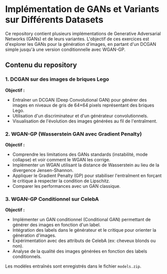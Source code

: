# Implémentation de GANs et Variants sur Différents Datasets

Ce repository contient plusieurs implémentations de Generative Adversarial Networks (GANs) et de leurs variantes. L'objectif de ces exercices est d'explorer les GANs pour la génération d'images, en partant d'un DCGAN simple jusqu'à une version conditionnelle avec WGAN-GP.

## Contenu du repository

### 1. DCGAN sur des images de briques Lego
**Objectif :**
- Entraîner un DCGAN (Deep Convolutional GAN) pour générer des images en niveaux de gris de 64×64 pixels représentant des briques Lego.
- Utilisation d'un discriminateur et d'un générateur convolutionnels.
- Visualisation de l'évolution des images générées au fil de l'entraîment.

### 2. WGAN-GP (Wasserstein GAN avec Gradient Penalty)
**Objectif :**
- Comprendre les limitations des GANs standards (instabilité, mode collapse) et voir comment le WGAN les corrige.
- Implémenter un WGAN utilisant la distance de Wasserstein au lieu de la divergence Jensen-Shannon.
- Appliquer le Gradient Penalty (GP) pour stabiliser l'entraîment en forçant le critique à respecter la condition de Lipschitz.
- Comparer les performances avec un GAN classique.

### 3. WGAN-GP Conditionnel sur CelebA
**Objectif :**
- Implémenter un GAN conditionnel (Conditional GAN) permettant de générer des images en fonction d'un label.
- Intégration des labels dans le générateur et le critique pour orienter la génération d'images.
- Expérimentation avec des attributs de CelebA (ex: cheveux blonds ou non).
- Analyse de la qualité des images générées en fonction des labels conditionnels.

Les modèles entraînés sont enregistrés dans le fichier `models.zip`.
